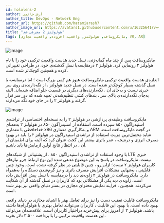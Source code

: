```yaml
---
id: hololens-2
author: آرش حاتمی
author_title: DevOps - Network Eng
author_url: https://github.com/hatamiarash7
author_image_url: https://avatars1.githubusercontent.com/u/16325641?v=4
title: "هولولنز 2 معرفی شد"
tags: [مایکروسافت, هولولنز, واقعیت افزوده, واقعیت مجازی, VR, AR]
---
```


![image](/img/blog/1.jpg)

مایکروسافت پس از چند ماه گمانه‌زنی، نسل جدید هدست واقعیت ترکیبی خود را با نام هولولنز ۲ رونمایی کرد. هولولنز ۲ در‌مقایسه‌با نسل گذشته‌ی خود، در طراحی تغییراتی کرده و همچنین کوچک‌تر شده است.

<!--truncate-->

اندازه‌ی هدست واقعیت ترکیبی مایکروسافت هنوز هم کمی بزرگ است ؛ اما در‌مقایسه‌ با نسل گذشته بسیار کوچک‌تر شده است. در نسل جدید هولولنز ، از نگه‌دارنده‌ی روی سر خبری نیست و به‌جای آن ، نگه‌دارنده‌های دیگری در قسمت جلو اضافه شده‌اند. البته به‌جای نگه‌دارنده‌ی بالای سر ، بند‌های کشی تنظیم‌شدنی تعبیه شده که دور سر قرار گرفته و هولولنز ۲ را در جای خود نگه می‌دارند.

![image](/img/blog/2.jpg)

مایکروسافت وظیفه‌ی پردازشی در هولولنز ۲ را به نسخه‌ای اختصاصی از تراشه‌ی اسنپدراگون ۸۵۰ سپرده است. استفاده از اسنپدراگون ۸۵۰ در هولولنز ۲ به‌معنای خداحافظی با معماری x86 و به‌کارگیری معماری ARM در گجت مایکروسافت است. شاید محتمل‌ترین مزیت استفاده از تراشه‌ی اسنپدراگون در هولولنز ۲ را باید در بهبود مصرف انرژی و درنتیجه ، عمر باتری بیشتر این گجت عنوان کرد که البته برای اطمینان از آن ، در انتظار نتایج اولین آزمایش‌ها باید باشیم.

با وجود استفاده از تراشه‌ی اسنپدراگون ۸۵۰ ، از پشتیبانی از شبکه‌های LTE خبری نیست. مایکروسافت در پاسخ به این موضوع مدعی شده این نوع ارتباط جزو نیازهای کاربران هولولنز ۲ نیست؛ از‌این‌رو ، چنین قابلیتی در نظر گرفته نشده است. وجود چنین قابلیتی ، به‌تنهایی مشکلات افزایش مصرف باتری و نیز گرم‌شدن دستگاه را به‌همراه دارد. مایکروسافت در هولولنز ۲ زاویه‌ی دید را در‌مقایسه‌ با نسل پیش افزایش داده است. زاویه‌ی دید یکی از مشکلاتی بود که کاربران در نسل گذشته از آن شکایت می‌کردند. همچنین ، فرایند نمایش محتوای مجازی در بستر دنیای واقعی نیز بهتر شده است.

مایکروسافت قابلیت تعقیب دست را نیز برای تعامل بهتر با اشیای مجازی در دنیای واقعی بهبود داده است. با بهبود این قابلیت ، کاربران می‌توانند تعامل بهتری با هولوگرام‌ها داشته باشند. هولولنز ۲ از امروز برای پیش‌خرید دراختیار کاربران است. علاقه‌مندان می‌توانند این هدست واقعیت ترکیبی را با پرداخت ۳،۵۰۰ دلار بخرند.
